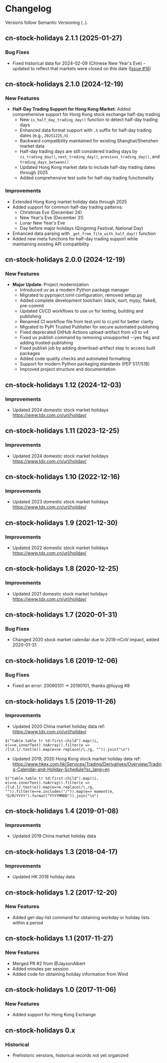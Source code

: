 # Changelog

Versions follow Semantic Versioning (<major>.<minor>.<patch>).

## cn-stock-holidays 2.1.1 (2025-01-27)

### Bug Fixes

- Fixed historical data for 2024-02-09 (Chinese New Year's Eve) - updated to reflect that markets were closed on this date ([Issue #16](https://github.com/rainx/cn_stock_holidays/issues/16))

## cn-stock-holidays 2.1.0 (2024-12-19)

### New Features

- **Half-Day Trading Support for Hong Kong Market**: Added comprehensive support for Hong Kong stock exchange half-day trading
  - New `is_half_day_trading_day()` function to detect half-day trading days
  - Enhanced data format support with `,h` suffix for half-day trading dates (e.g., `20251225,h`)
  - Backward compatibility maintained for existing Shanghai/Shenzhen market data
  - Half-day trading days are still considered trading days by `is_trading_day()`, `next_trading_day()`, `previous_trading_day()`, and `trading_days_between()`
  - Updated Hong Kong market data to include half-day trading dates through 2025
  - Added comprehensive test suite for half-day trading functionality

### Improvements

- Extended Hong Kong market holiday data through 2025
- Added support for common half-day trading patterns:
  - Christmas Eve (December 24)
  - New Year's Eve (December 31)
  - Lunar New Year's Eve
  - Day before major holidays (Qingming Festival, National Day)
- Enhanced data parsing with `_get_from_file_with_half_day()` function
- Added new meta functions for half-day trading support while maintaining existing API compatibility

## cn-stock-holidays 2.0.0 (2024-12-19)

### New Features

- **Major Update**: Project modernization
  - Introduced uv as a modern Python package manager
  - Migrated to pyproject.toml configuration, removed setup.py
  - Added complete development toolchain: black, isort, mypy, flake8, pre-commit
  - Updated CI/CD workflows to use uv for testing, building and publishing
  - Renamed CI workflow file from test.yml to ci.yml for better clarity
  - Migrated to PyPI Trusted Publisher for secure automated publishing
  - Fixed deprecated GitHub Actions upload-artifact from v3 to v4
  - Fixed uv publish command by removing unsupported --yes flag and adding trusted-publishing
  - Fixed publish job by adding download-artifact step to access built packages
  - Added code quality checks and automated formatting
  - Support for modern Python packaging standards (PEP 517/518)
  - Improved project structure and documentation

## cn-stock-holidays 1.12 (2024-12-03)

### Improvements

- Updated 2024 domestic stock market holidays <https://www.tdx.com.cn/url/holiday/>

## cn-stock-holidays 1.11 (2023-12-25)

### Improvements

- Updated 2024 domestic stock market holidays <https://www.tdx.com.cn/url/holiday/>

## cn-stock-holidays 1.10 (2022-12-16)

### Improvements

- Updated 2023 domestic stock market holidays <https://www.tdx.com.cn/url/holiday/>

## cn-stock-holidays 1.9 (2021-12-30)

### Improvements

- Updated 2022 domestic stock market holidays <https://www.tdx.com.cn/url/holiday/>

## cn-stock-holidays 1.8 (2020-12-25)

### Improvements

- Updated 2021 domestic stock market holidays <https://www.tdx.com.cn/url/holiday/>

## cn-stock-holidays 1.7 (2020-01-31)

### Bug Fixes

- Changed 2020 stock market calendar due to 2019-nCoV impact, added 2020-01-31

## cn-stock-holidays 1.6 (2019-12-06)

### Bug Fixes

- Fixed an error: 20090101 -> 20190101, thanks @liuyug #8

## cn-stock-holidays 1.5 (2019-11-26)

### Improvements

- Updated 2020 China market holiday data ref: <https://www.tdx.com.cn/url/holiday/>

```
$("table.table tr td:first-child").map((i, e)=>e.innerText).toArray().filter(e => /[\d.]/.test(e)).map(e=>e.replace(/\./g, "")).join("\n")
```

- Updated 2019, 2020 Hong Kong stock market holiday data ref: <https://www.hkex.com.hk/Services/Trading/Derivatives/Overview/Trading-Calendar-and-Holiday-Schedule?sc_lang=en>

```
$("table.table tr td:first-child").map((i, e)=>e.innerText).toArray().filter(e => /[\d.]/.test(e)).map(e=>e.replace(/\./g, "")).filter(e=>e.includes("/")).map(e=> moment(e, "D/M/YYYY").format("YYYYMMDD")).join("\n")
```

## cn-stock-holidays 1.4 (2019-01-08)

### Improvements

- Updated 2019 China market holiday data

## cn-stock-holidays 1.3 (2018-04-17)

### Improvements

- Updated HK 2018 holiday data

## cn-stock-holidays 1.2 (2017-12-20)

### New Features

- Added get-day-list command for obtaining workday or holiday lists within a period

## cn-stock-holidays 1.1 (2017-11-27)

### New Features

- Merged PR #2 from @JaysonAlbert
- Added minutes per session
- Added code for obtaining holiday information from Wind

## cn-stock-holidays 1.0 (2017-11-06)

### New Features

- Added support for Hong Kong Exchange

## cn-stock-holidays 0.x

### Historical

- Prehistoric versions, historical records not yet organized
